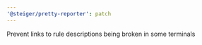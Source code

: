 ```yaml
---
'@steiger/pretty-reporter': patch
---
```


Prevent links to rule descriptions being broken in some terminals
